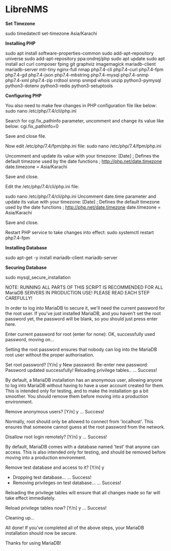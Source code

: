 # LibreNMS

**Set Timezone**

sudo timedatectl set-timezone Asia/Karachi

**Installing PHP**

sudo apt install software-properties-common
sudo add-apt-repository universe
sudo add-apt-repository ppa:ondrej/php
sudo apt update
sudo apt install acl curl composer fping git graphviz imagemagick mariadb-client mariadb-server mtr-tiny nginx-full nmap php7.4-cli php7.4-curl php7.4-fpm php7.4-gd php7.4-json php7.4-mbstring php7.4-mysql php7.4-snmp php7.4-xml php7.4-zip rrdtool snmp snmpd whois unzip python3-pymysql python3-dotenv python3-redis python3-setuptools

**Configuring PHP**

You also need to make few changes in PHP configuration file like below:
sudo nano /etc/php/7.4/cli/php.ini

Search for cgi.fix_pathinfo parameter, uncomment and change its value like below:
cgi.fix_pathinfo=0

Save and close file.

Now edit /etc/php/7.4/fpm/php.ini file:
sudo nano /etc/php/7.4/fpm/php.ini

Uncomment and update its value with your timezone:
[Date]
; Defines the default timezone used by the date functions
; http://php.net/date.timezone
date.timezone = Asia/Karachi


Save and close.

Edit the /etc/php/7.4/cli/php.ini file:

sudo nano /etc/php/7.4/cli/php.ini
Uncomment date.time parameter and update its value with your timezone:
[Date]
; Defines the default timezone used by the date functions
; http://php.net/date.timezone
date.timezone = Asia/Karachi


Save and close.


Restart PHP service to take changes into effect:
sudo systemctl restart php7.4-fpm

**Installing Database**

sudo apt-get -y install mariadb-client mariadb-server


**Securing Database**

sudo mysql_secure_installation




NOTE: RUNNING ALL PARTS OF THIS SCRIPT IS RECOMMENDED FOR ALL MariaDB
      SERVERS IN PRODUCTION USE!  PLEASE READ EACH STEP CAREFULLY!

In order to log into MariaDB to secure it, we'll need the current
password for the root user.  If you've just installed MariaDB, and
you haven't set the root password yet, the password will be blank,
so you should just press enter here.

Enter current password for root (enter for none):
OK, successfully used password, moving on...

Setting the root password ensures that nobody can log into the MariaDB
root user without the proper authorisation.

Set root password? [Y/n] y
New password:
Re-enter new password:
Password updated successfully!
Reloading privilege tables..
 ... Success!


By default, a MariaDB installation has an anonymous user, allowing anyone
to log into MariaDB without having to have a user account created for
them.  This is intended only for testing, and to make the installation
go a bit smoother.  You should remove them before moving into a
production environment.

Remove anonymous users? [Y/n] y
 ... Success!

Normally, root should only be allowed to connect from 'localhost'.  This
ensures that someone cannot guess at the root password from the network.

Disallow root login remotely? [Y/n] y
 ... Success!

By default, MariaDB comes with a database named 'test' that anyone can
access.  This is also intended only for testing, and should be removed
before moving into a production environment.

Remove test database and access to it? [Y/n] y
 - Dropping test database...
 ... Success!
 - Removing privileges on test database...
 ... Success!

Reloading the privilege tables will ensure that all changes made so far
will take effect immediately.

Reload privilege tables now? [Y/n] y
 ... Success!

Cleaning up...

All done!  If you've completed all of the above steps, your MariaDB
installation should now be secure.

Thanks for using MariaDB!
